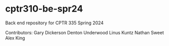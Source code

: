 # cptr310-be-spr24
Back end repository for CPTR 335 Spring 2024

Contributors:
Gary Dickerson
Denton Underwood
Linus Kuntz
Nathan Sweet
Alex King